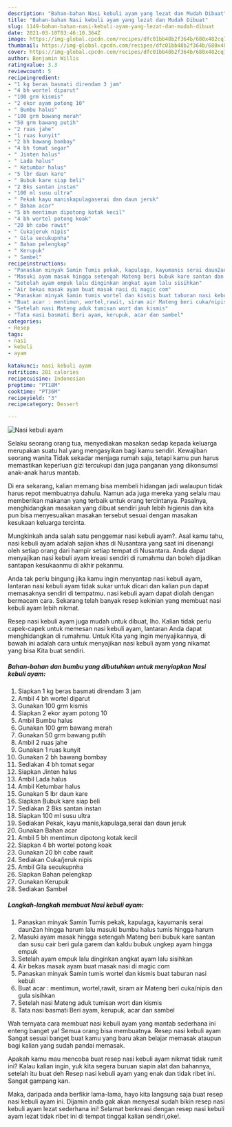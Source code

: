 ```yaml
---
description: "Bahan-bahan Nasi kebuli ayam yang lezat dan Mudah Dibuat"
title: "Bahan-bahan Nasi kebuli ayam yang lezat dan Mudah Dibuat"
slug: 1149-bahan-bahan-nasi-kebuli-ayam-yang-lezat-dan-mudah-dibuat
date: 2021-03-10T03:46:10.364Z
image: https://img-global.cpcdn.com/recipes/dfc01bb48b2f364b/680x482cq70/nasi-kebuli-ayam-foto-resep-utama.jpg
thumbnail: https://img-global.cpcdn.com/recipes/dfc01bb48b2f364b/680x482cq70/nasi-kebuli-ayam-foto-resep-utama.jpg
cover: https://img-global.cpcdn.com/recipes/dfc01bb48b2f364b/680x482cq70/nasi-kebuli-ayam-foto-resep-utama.jpg
author: Benjamin Willis
ratingvalue: 3.3
reviewcount: 5
recipeingredient:
- "1 kg beras basmati direndam 3 jam"
- "4 bh wortel diparut"
- "100 grm kismis"
- "2 ekor ayam potong 10"
- " Bumbu halus"
- "100 grm bawang merah"
- "50 grm bawang putih"
- "2 ruas jahe"
- "1 ruas kunyit"
- "2 bh bawang bombay"
- "4 bh tomat segar"
- " Jinten halus"
- " Lada halus"
- " Ketumbar halus"
- "5 lbr daun kare"
- " Bubuk kare siap beli"
- "2 Bks santan instan"
- "100 ml susu ultra"
- " Pekak kayu maniskapulagaserai dan daun jeruk"
- " Bahan acar"
- "5 bh mentimun dipotong kotak kecil"
- "4 bh wortel potong koak"
- "20 bh cabe rawit"
- " Cukajeruk nipis"
- " Gila secukupnha"
- " Bahan pelengkap"
- " Kerupuk"
- " Sambel"
recipeinstructions:
- "Panaskan minyak Samin Tumis pekak, kapulaga, kayumanis serai daun2an hingga harum lalu masuki bumbu halus tumis hingga harum"
- "Masuki ayam masak hingga setengah Mateng beri bubuk kare santan dan susu cair beri gula garem dan kaldu bubuk ungkep ayam hingga empuk"
- "Setelah ayam empuk lalu dinginkan angkat ayam lalu sisihkan"
- "Air bekas masak ayam buat masak nasi di magic com"
- "Panaskan minyak Samin tumis wortel dan kismis buat taburan nasi kebuli"
- "Buat acar : mentimun, wortel,rawit, siram air Mateng beri cuka/nipis dan gula sisihkan"
- "Setelah nasi Mateng aduk tumisan wort dan kismis"
- "Tata nasi basmati Beri ayam, kerupuk, acar dan sambel"
categories:
- Resep
tags:
- nasi
- kebuli
- ayam

katakunci: nasi kebuli ayam 
nutrition: 281 calories
recipecuisine: Indonesian
preptime: "PT18M"
cooktime: "PT36M"
recipeyield: "3"
recipecategory: Dessert

---
```



![Nasi kebuli ayam](https://img-global.cpcdn.com/recipes/dfc01bb48b2f364b/680x482cq70/nasi-kebuli-ayam-foto-resep-utama.jpg)

Selaku seorang orang tua, menyediakan masakan sedap kepada keluarga merupakan suatu hal yang mengasyikan bagi kamu sendiri. Kewajiban seorang  wanita Tidak sekadar menjaga rumah saja, tetapi kamu pun harus memastikan keperluan gizi tercukupi dan juga panganan yang dikonsumsi anak-anak harus mantab.

Di era  sekarang, kalian memang bisa membeli hidangan jadi walaupun tidak harus repot membuatnya dahulu. Namun ada juga mereka yang selalu mau memberikan makanan yang terbaik untuk orang tercintanya. Pasalnya, menghidangkan masakan yang dibuat sendiri jauh lebih higienis dan kita pun bisa menyesuaikan masakan tersebut sesuai dengan masakan kesukaan keluarga tercinta. 



Mungkinkah anda salah satu penggemar nasi kebuli ayam?. Asal kamu tahu, nasi kebuli ayam adalah sajian khas di Nusantara yang saat ini disenangi oleh setiap orang dari hampir setiap tempat di Nusantara. Anda dapat menyajikan nasi kebuli ayam kreasi sendiri di rumahmu dan boleh dijadikan santapan kesukaanmu di akhir pekanmu.

Anda tak perlu bingung jika kamu ingin menyantap nasi kebuli ayam, lantaran nasi kebuli ayam tidak sukar untuk dicari dan kalian pun dapat memasaknya sendiri di tempatmu. nasi kebuli ayam dapat diolah dengan bermacam cara. Sekarang telah banyak resep kekinian yang membuat nasi kebuli ayam lebih nikmat.

Resep nasi kebuli ayam juga mudah untuk dibuat, lho. Kalian tidak perlu capek-capek untuk memesan nasi kebuli ayam, lantaran Anda dapat menghidangkan di rumahmu. Untuk Kita yang ingin menyajikannya, di bawah ini adalah cara untuk menyajikan nasi kebuli ayam yang nikamat yang bisa Kita buat sendiri.

<!--inarticleads1-->

##### Bahan-bahan dan bumbu yang dibutuhkan untuk menyiapkan Nasi kebuli ayam:

1. Siapkan 1 kg beras basmati direndam 3 jam
1. Ambil 4 bh wortel diparut
1. Gunakan 100 grm kismis
1. Siapkan 2 ekor ayam potong 10
1. Ambil  Bumbu halus
1. Gunakan 100 grm bawang merah
1. Gunakan 50 grm bawang putih
1. Ambil 2 ruas jahe
1. Gunakan 1 ruas kunyit
1. Gunakan 2 bh bawang bombay
1. Sediakan 4 bh tomat segar
1. Siapkan  Jinten halus
1. Ambil  Lada halus
1. Ambil  Ketumbar halus
1. Gunakan 5 lbr daun kare
1. Siapkan  Bubuk kare siap beli
1. Sediakan 2 Bks santan instan
1. Siapkan 100 ml susu ultra
1. Sediakan  Pekak, kayu manis,kapulaga,serai dan daun jeruk
1. Gunakan  Bahan acar
1. Ambil 5 bh mentimun dipotong kotak kecil
1. Siapkan 4 bh wortel potong koak
1. Gunakan 20 bh cabe rawit
1. Sediakan  Cuka/jeruk nipis
1. Ambil  Gila secukupnha
1. Siapkan  Bahan pelengkap
1. Gunakan  Kerupuk
1. Sediakan  Sambel




<!--inarticleads2-->

##### Langkah-langkah membuat Nasi kebuli ayam:

1. Panaskan minyak Samin Tumis pekak, kapulaga, kayumanis serai daun2an hingga harum lalu masuki bumbu halus tumis hingga harum
1. Masuki ayam masak hingga setengah Mateng beri bubuk kare santan dan susu cair beri gula garem dan kaldu bubuk ungkep ayam hingga empuk
1. Setelah ayam empuk lalu dinginkan angkat ayam lalu sisihkan
1. Air bekas masak ayam buat masak nasi di magic com
1. Panaskan minyak Samin tumis wortel dan kismis buat taburan nasi kebuli
1. Buat acar : mentimun, wortel,rawit, siram air Mateng beri cuka/nipis dan gula sisihkan
1. Setelah nasi Mateng aduk tumisan wort dan kismis
1. Tata nasi basmati Beri ayam, kerupuk, acar dan sambel




Wah ternyata cara membuat nasi kebuli ayam yang mantab sederhana ini enteng banget ya! Semua orang bisa membuatnya. Resep nasi kebuli ayam Sangat sesuai banget buat kamu yang baru akan belajar memasak ataupun bagi kalian yang sudah pandai memasak.

Apakah kamu mau mencoba buat resep nasi kebuli ayam nikmat tidak rumit ini? Kalau kalian ingin, yuk kita segera buruan siapin alat dan bahannya, setelah itu buat deh Resep nasi kebuli ayam yang enak dan tidak ribet ini. Sangat gampang kan. 

Maka, daripada anda berfikir lama-lama, hayo kita langsung saja buat resep nasi kebuli ayam ini. Dijamin anda gak akan menyesal sudah bikin resep nasi kebuli ayam lezat sederhana ini! Selamat berkreasi dengan resep nasi kebuli ayam lezat tidak ribet ini di tempat tinggal kalian sendiri,oke!.

